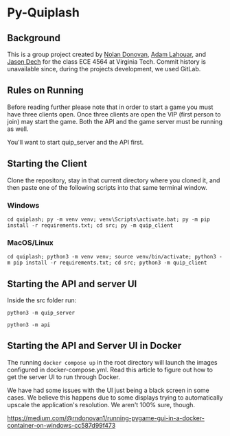# Py-Quiplash

## Background
This is a group project created by [Nolan Donovan](https://github.com/noldono), [Adam Lahouar](https://github.com/adamlahouar), and [Jason Dech](https://github.com/etherealjd) for the class ECE 4564 at Virginia Tech. Commit history is unavailable since, during the projects development, we used GitLab.

## Rules on Running
Before reading further please note that in order to start a game you must have three clients open. Once three clients are open the VIP (first person to join) may start the game. Both the API and the game server must be running as well.

You'll want to start quip_server and the API first.

## Starting the Client
Clone the repository, stay in that current directory where you cloned it, and then paste one of the following scripts into that same terminal window.
### Windows
```cd quiplash; py -m venv venv; venv\Scripts\activate.bat; py -m pip install -r requirements.txt; cd src; py -m quip_client```

### MacOS/Linux
``cd quiplash; python3 -m venv venv; source venv/bin/activate; python3 -m pip install -r requirements.txt; cd src; python3 -m quip_client``

## Starting the API and server UI
Inside the src folder run:

``python3 -m quip_server``

``python3 -m api``


## Starting the API and Server UI in Docker
The running ``docker compose up`` in the root directory will launch the images configured in docker-compose.yml. Read this article to figure out how to get the server UI to run through Docker.

We have had some issues with the UI just being a black screen in some cases. We believe this happens due to some displays trying to automatically upscale the application's resolution. We aren't 100% sure, though.

https://medium.com/@rndonovan1/running-pygame-gui-in-a-docker-container-on-windows-cc587d99f473
